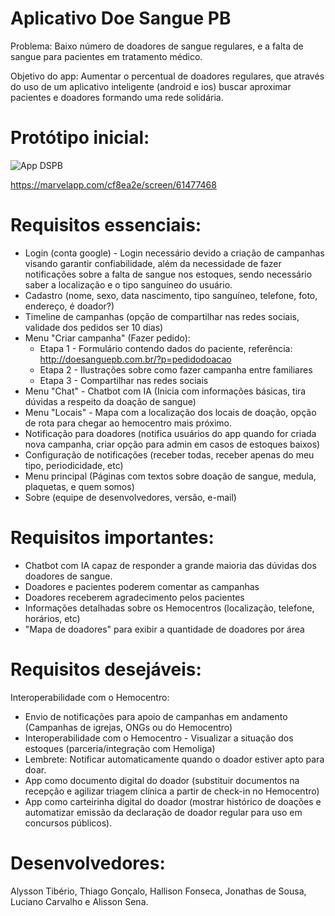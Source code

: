 # Aplicativo Doe Sangue PB

Problema: Baixo número de doadores de sangue regulares, e a falta de sangue para pacientes em tratamento médico.

Objetivo do app: Aumentar o percentual de doadores regulares, que através do uso de um aplicativo inteligente (android e ios) buscar aproximar pacientes e doadores formando uma rede solidária.

# Protótipo inicial: 

<img src="https://github.com/thiago701/dspb/blob/master/prototipo1.png" alt="App DSPB" />

https://marvelapp.com/cf8ea2e/screen/61477468

# Requisitos essenciais: 

 * Login (conta google) - Login necessário devido a criação de campanhas visando garantir confiabilidade, além da necessidade de fazer notificações sobre a falta de sangue nos estoques, sendo necessário saber a localização e o tipo sanguíneo do usuário. 
 * Cadastro (nome, sexo, data nascimento, tipo sanguíneo, telefone, foto, endereço, é doador?)<br/>
 * Timeline de campanhas (opção de compartilhar nas redes sociais, validade dos pedidos ser 10 dias)<br/>
 * Menu "Criar campanha" (Fazer pedido):<br/>
   * Etapa 1 - Formulário contendo dados do paciente, referência: http://doesanguepb.com.br/?p=pedidodoacao <br/>
   * Etapa 2 - Ilustrações sobre como fazer campanha entre familiares <br/>
   * Etapa 3 - Compartilhar nas redes sociais <br/>
 * Menu "Chat" - Chatbot com IA (Inicia com informações básicas, tira dúvidas a respeito da doação de sangue) <br/>
 * Menu "Locais" - Mapa com a localização dos locais de doação, opção de rota para chegar ao hemocentro mais próximo. <br/>
 * Notificação para doadores (notifica usuários do app quando for criada nova campanha, criar opção para admin em casos de estoques baixos) <br/>
 * Configuração de notificações (receber todas, receber apenas do meu tipo, periodicidade, etc) <br/>
 * Menu principal (Páginas com textos sobre doação de sangue, medula, plaquetas, e quem somos) <br/>
 * Sobre (equipe de desenvolvedores, versão, e-mail) <br/>


# Requisitos importantes:

 * Chatbot com IA capaz de responder a grande maioria das dúvidas dos doadores de sangue.
 * Doadores e pacientes poderem comentar as campanhas <br/>
 * Doadores receberem agradecimento pelos pacientes <br/>
 * Informações detalhadas sobre os Hemocentros (localização, telefone, horários, etc)<br/>
 * "Mapa de doadores" para exibir a quantidade de doadores por área <br/>
  

# Requisitos desejáveis:

Interoperabilidade com o Hemocentro:

* Envio de notificações para apoio de campanhas em andamento (Campanhas de igrejas, ONGs ou do Hemocentro) <br/>
* Interoperabilidade com o Hemocentro - Visualizar a situação dos estoques (parceria/integração com Hemoliga)<br/>
* Lembrete: Notificar automaticamente quando o doador estiver apto para doar. <br/>
* App como documento digital do doador (substituir documentos na recepção e agilizar triagem clínica a partir de check-in no Hemocentro)<br/>
* App como carteirinha digital do doador (mostrar histórico de doações e automatizar emissão da declaração de doador regular para uso em concursos públicos).<br/>


# Desenvolvedores: 

Alysson Tibério, Thiago Gonçalo, Hallison Fonseca, Jonathas de Sousa, Luciano Carvalho e Alisson Sena. 
